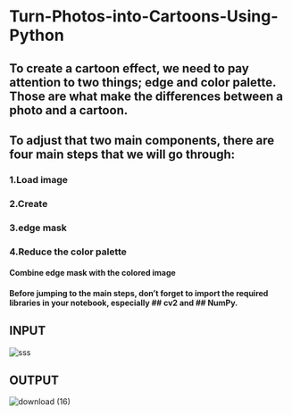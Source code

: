 # Turn-Photos-into-Cartoons-Using-Python
## To create a cartoon effect, we need to pay attention to two things; edge and color palette. Those are what make the differences between a photo and a cartoon.
## To adjust that two main components, there are four main steps that we will go through:
### 1.Load image
### 2.Create 
### 3.edge mask 
### 4.Reduce the color palette 
#### Combine edge mask with the colored image 
#### Before jumping to the main steps, don’t forget to import the required libraries in your notebook, especially ## cv2 and ## NumPy.

## INPUT
![sss](https://user-images.githubusercontent.com/88342222/156388184-91087142-cb23-4089-852f-2ca61d0efd6d.jpg)

## OUTPUT
![download (16)](https://user-images.githubusercontent.com/88342222/156388349-e57845cb-96c4-45ee-bf3e-240dc0e33920.png)

